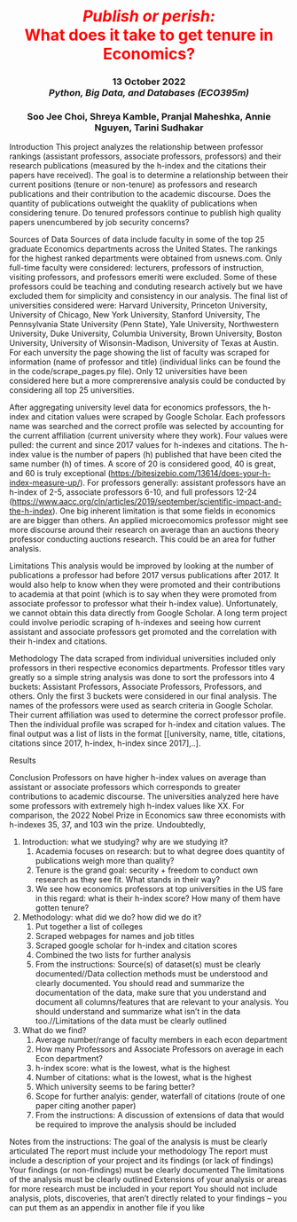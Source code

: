 <h1 align="center" id="heading"> <span style="color:red"> <em> Publish or perish: </em> <br> What does it take to get tenure in Economics? </span> </h1>
<h3 align="center" id="heading"> 13 October 2022 <br> 
<em> Python, Big Data, and Databases (ECO395m)  </em> <br> <h3>
<h3 align="center" id="heading"> Soo Jee Choi, Shreya Kamble, Pranjal Maheshka, Annie Nguyen, Tarini Sudhakar </h3>
  

  
  Introduction
  This project analyzes the relationship between professor rankings (assistant professors, associate professors, professors) and their research publications (measured by the h-index and the citations their papers have received). The goal is to determine a relationship between their current positions (tenure or non-tenure) as professors and research publications and their contribution to the academic discourse. Does the quantity of publications outweight the quaklity of publications when considering tenure. Do tenured professors continue to publish high quality papers unencumbered by job security concerns?
  
  Sources of Data
  Sources of data include faculty in some of the top 25 graduate Economics departments across the United States. The rankings for the highest ranked departments were obtained from usnews.com. Only full-time faculty were considered: lecturers, professors of instruction, visiting professors, and professors emeriti were excluded. Some of these professors could be teaching and conduting research actively but we have excluded them for simplicity and consistency in our analysis. The final list of universities considered were: Harvard University, Princeton University, University of Chicago, New York University, Stanford University, The Pennsylvania State University (Penn State), Yale University, Northwestern University, Duke University, Columbia University, Brown University, Boston University, University of Wisonsin-Madison, University of Texas at Austin. For each unversity the page showing the list of faculty was scraped for information (name of professor and title) (individual links can be found the in the code/scrape_pages.py file). Only 12 universities have been considered here but a more comprerensive analysis could be conducted by considering all top 25 universities.
 
  After aggregating university level data for economics professors, the h-index and citation values were scraped by Google Scholar. Each professors name was searched and the correct profile was selected by accounting for the current affiliation (current university where they work). Four values were pulled: the current and since 2017 values for h-indexes and citations. The h-index value is the number of papers (h) published that have been cited the same number (h) of times. A score of 20 is considered good, 40 is great, and 60 is truly exceptional (https://bitesizebio.com/13614/does-your-h-index-measure-up/). For professors generally: assistant professors have an h-index of 2-5, associate professors 6-10, and full professors 12-24 (https://www.aacc.org/cln/articles/2019/september/scientific-impact-and-the-h-index). One big inherent limitation is that some fields in economics are are bigger than others. An applied microecomomics professor might see more discourse around their research on average than an auctions theory professor conducting auctions research. This could be an area for futher analysis. 
  
  Limitations
  This analysis would be improved by looking at the number of publications a professor had before 2017 versus publications after 2017. It would also help to know when they were promoted and their contributions to academia at that point (which is to say when they were promoted from associate professor to professor what their h-index value). Unfortunately, we cannot obtain this data directly from Google Scholar. A long term project could involve periodic scraping of h-indexes and seeing how current assistant and associate professors get promoted and the correlation with their h-index and citations.  
  
  Methodology
  The data scraped from individual universities included only professors in theri respective economics departments. Professor titles vary greatly so a simple string analysis was done to sort the professors into 4 buckets: Assistant Professors, Associate Professors, Professors, and others. Only the first 3 buckets were considered in our final analysis. The names of the professors were used as search criteria in Google Scholar. Their current affiliation was used to determine the correct professor profile. Then the individual profile was scraped for h-index and citation values. The final output was a list of lists in the format [[university, name, title, citations, citations since 2017, h-index, h-index since 2017],..].  
  
  Results
  
  
  Conclusion
  Professors on have higher h-index values on average than assistant or associate professors which corresponds to greater contributions to academic discourse. The universities analyzed here have some professors with extremely high h-index values like XX. For comparison, the 2022 Nobel Prize in Economics saw three economists with h-indexes 35, 37, and 103 win the prize. Undoubtedly, 
  
  1. Introduction: what we studying? why are we studying it? 
     1. Academia focuses on research: but to what degree does quantity of publications weigh more than quality? 
     2. Tenure is the grand goal: security + freedom to conduct own research as they see fit. What stands in their way? 
     3. We see how economics professors at top universities in the US fare in this regard: what is their h-index score? How many of them have gotten tenure?
  2. Methodology: what did we do? how did we do it? 
     1. Put together a list of colleges
     2. Scraped webpages for names and job titles 
     3. Scraped google scholar for h-index and citation scores 
     4. Combined the two lists for further analysis 
     5. From the instructions: Source(s) of dataset(s) must be clearly documented//Data collection methods must be understood and clearly documented. You should read and summarize the documentation of the data, make sure that you understand and document all columns/features that are relevant to your analysis. You should understand and summarize what isn’t in the data too.//Limitations of the data must be clearly outlined
  3. What do we find? 
     1. Average number/range of faculty members in each econ department
     2. How many Professors and Associate Professors on average in each Econ department? 
     3. h-index score: what is the lowest, what is the highest
     4. Number of citations: what is the lowest, what is the highest
     5. Which university seems to be faring better? 
     6. Scope for further analyis: gender, waterfall of citations (route of one paper citing another paper)
     7. From the instructions: A discussion of extensions of data that would be required to improve the analysis should be included


Notes from the instructions: 
The goal of the analysis is must be clearly articulated
The report must include your methodology
The report must include a description of your project and its findings (or lack of findings)
Your findings (or non-findings) must be clearly documented
The limitations of the analysis must be clearly outlined
Extensions of your analysis or areas for more research must be included in your report
You should not include analysis, plots, discoveries, that aren’t directly related to your findings – you can put them as an appendix in another file if you like
